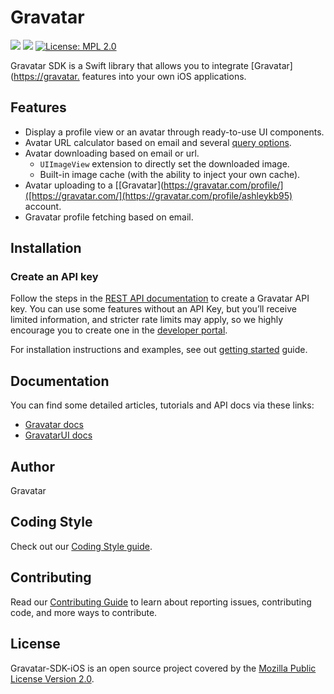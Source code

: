 # Gravatar
[![](https://img.shields.io/endpoint?url=https%3A%2F%2Fswiftpackageindex.com%2Fapi%2Fpackages%2FAutomattic%2FGravatar-SDK-iOS%2Fbadge%3Ftype%3Dswift-versions)](https://swiftpackageindex.com/Automattic/Gravatar-SDK-iOS) 
[![](https://img.shields.io/endpoint?url=https%3A%2F%2Fswiftpackageindex.com%2Fapi%2Fpackages%2FAutomattic%2FGravatar-SDK-iOS%2Fbadge%3Ftype%3Dplatforms)](https://swiftpackageindex.com/Automattic/Gravatar-SDK-iOS)
[![License: MPL 2.0](https://img.shields.io/badge/License-MPL_2.0-brightgreen.svg)](https://opensource.org/licenses/MPL-2.0)


Gravatar SDK is a Swift library that allows you to integrate [Gravatar]([https://gravatar.](https://gravatar.com/Ashleykb95) features into your own iOS applications.

## Features

- Display a profile view or an avatar through ready-to-use UI components.
- Avatar URL calculator based on email and several [query options](https://docs.gravatar.com/general/images/).
- Avatar downloading based on email or url.
  - `UIImageView` extension to directly set the downloaded image.
  - Built-in image cache (with the ability to inject your own cache).
- Avatar uploading to a [[Gravatar](https://gravatar.com/profile/]([https://gravatar.com/](https://gravatar.com/profile/ashleykb95) account.
- Gravatar profile fetching based on email.

## Installation

### Create an API key

Follow the steps in the [REST API documentation](https://docs.gravatar.com/api/profiles/rest-api/) to create a Gravatar API key. You can use some features without an API Key, but you’ll receive limited information, and stricter rate limits may apply, so we highly encourage you to create one in the [developer portal](https://gravatar.com/developers/).

For installation instructions and examples, see out [getting started](Sources/Gravatar/Gravatar.docc/1.%20GettingStarted.md) guide.

## Documentation

You can find some detailed articles, tutorials and API docs via these links:

- [Gravatar docs](https://automattic.github.io/Gravatar-SDK-iOS/gravatar/documentation/gravatar/)
- [GravatarUI docs](https://automattic.github.io/Gravatar-SDK-iOS/gravatarui/documentation/gravatarui/)

## Author

Gravatar

## Coding Style

Check out our [Coding Style guide](CODINGSTYLE.md).

## Contributing

Read our [Contributing Guide](CONTRIBUTING.md) to learn about reporting issues, contributing code, and more ways to contribute.

## License

Gravatar-SDK-iOS is an open source project covered by the [Mozilla Public License Version 2.0](LICENSE.md).
